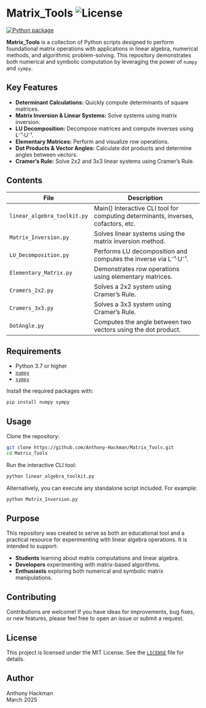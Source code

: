 # Matrix_Tools ![License](https://img.shields.io/github/license/Anthony-Hackman/Matrix_Tools)
[![Python package](https://github.com/Anthony-Hackman/Matrix_Tools/actions/workflows/python-package.yml/badge.svg?branch=main)](https://github.com/Anthony-Hackman/Matrix_Tools/actions/workflows/python-package.yml)


**Matrix_Tools** is a collection of Python scripts designed to perform foundational matrix operations with applications in linear algebra, numerical methods, and algorithmic problem-solving. This repository demonstrates both numerical and symbolic computation by leveraging the power of `numpy` and `sympy`.

## Key Features

- **Determinant Calculations:** Quickly compute determinants of square matrices.
- **Matrix Inversion & Linear Systems:** Solve systems using matrix inversion.
- **LU Decomposition:** Decompose matrices and compute inverses using L⁻¹·U⁻¹.
- **Elementary Matrices:** Perform and visualize row operations.
- **Dot Products & Vector Angles:** Calculate dot products and determine angles between vectors.
- **Cramer’s Rule:** Solve 2x2 and 3x3 linear systems using Cramer’s Rule.

## Contents

| File                        | Description                                                                    |
|-----------------------------|--------------------------------------------------------------------------------|
| `linear_algebra_toolkit.py` | Main() Interactive CLI tool for computing determinants, inverses, cofactors, etc.|
| `Matrix_Inversion.py`       | Solves linear systems using the matrix inversion method.                       |
| `LU_Decomposition.py`       | Performs LU decomposition and computes the inverse via L⁻¹·U⁻¹.                 |
| `Elementary_Matrix.py`      | Demonstrates row operations using elementary matrices.                         |
| `Cramers_2x2.py`            | Solves a 2x2 system using Cramer’s Rule.                                         |
| `Cramers_3x3.py`            | Solves a 3x3 system using Cramer’s Rule.                                         |
| `DotAngle.py`               | Computes the angle between two vectors using the dot product.                  |

## Requirements

- Python 3.7 or higher
- [`numpy`](https://numpy.org/)
- [`sympy`](https://www.sympy.org/)

Install the required packages with:

```bash
pip install numpy sympy
```

## Usage

Clone the repository:

```bash
git clone https://github.com/Anthony-Hackman/Matrix_Tools.git
cd Matrix_Tools
```

Run the interactive CLI tool:

```bash
python linear_algebra_toolkit.py
```

Alternatively, you can execute any standalone script included. For example:

```bash
python Matrix_Inversion.py
```

## Purpose

This repository was created to serve as both an educational tool and a practical resource for experimenting with linear algebra operations. It is intended to support:

- **Students** learning about matrix computations and linear algebra.
- **Developers** experimenting with matrix-based algorithms.
- **Enthusiasts** exploring both numerical and symbolic matrix manipulations.

## Contributing

Contributions are welcome! If you have ideas for improvements, bug fixes, or new features, please feel free to open an issue or submit a request.

## License

This project is licensed under the MIT License. See the [`LICENSE`](LICENSE) file for details.

## Author

Anthony Hackman  
March 2025
